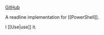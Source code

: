 [GitHub](https://github.com/PowerShell/PSReadLine)

A readline implementation for [[PowerShell]].

I [[Use|use]] it.
